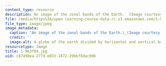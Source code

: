 ```yaml
---
content_type: resource
description: An image of the zonal bands of the Earth.  (Image courtesy of NASA.)
file: /media/https%3A/open-learning-course-data-rc.s3.amazonaws.com/1-963-environmental-engineering-applications-of-geographic-information-systems-fall-2004/c87498ea277de033187229bbf8dac9d6_1-963f04.jpg
file_type: image/jpeg
image_metadata:
  caption: "An image of the zonal bands of the Earth.\_(Image courtesy of\_[NASA](http://www.nasa.gov/).)"
  credit: ''
  image-alt: A globe of the earth divided by horizontal and vertical bands.
resourcetype: Image
title: 1-963f04.jpg
uid: c87498ea-277d-e033-1872-29bbf8dac9d6
---
```

